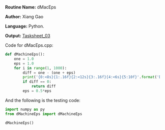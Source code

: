 **Routine Name:** dMacEps  

**Author:** Xiang Gao 

**Language:** Python.

**Output:** [Tasksheet_03](https://github.com/GoByMark/math4610/blob/main/Homework_Tasks/Tasksheet_03/Tasksheet%2003.pdf)

Code for dMacEps.cpp:  
```Python
def dMachineEps():
    one = 1.0
    eps = 1.0
    for i in range(1, 1000):
        diff = one - (one + eps)
        print('{0:<8s}{1:.16f}{2:<12s}{3:.16f}{4:<6s}{5:10f}'.format('Diff =', diff, ' | Eps = ', eps, ' | Counter: ', i))
        if diff == 0:
            return diff
        eps = 0.5*eps
```

And the following is the testing code:
```Python
import numpy as py
from dMachineEps import dMachineEps

dMachineEps()
```
